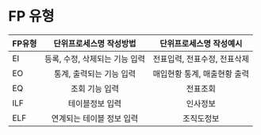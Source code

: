 # FP 유형

| FP유형 | 단위프로세스명 작성방법 | 단위프로세스명 작성예시 |
| --- | :---: | :---: |
| EI | 등록, 수정, 삭제되는 기능 입력 | 전표입력, 전표수정, 전표삭제 |
| EO | 통계, 출력되는 기능 입력 | 매입현황 통계, 매출현황 출력 |
| EQ | 조회 기능 입력 | 전표조회 |
| ILF | 테이블정보 입력 | 인사정보|
| ELF | 연계되는 테이블 정보 입력 | 조직도정보 |
